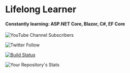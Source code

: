 <h1>Lifelong Learner</h1>

<h4>Constantly learning: ASP.NET Core, Blazor, C#, EF Core</h4>

![YouTube Channel Subscribers](https://img.shields.io/youtube/channel/subscribers/UCjF3nhEiIUdXZ-XIuF_ys1g?style=social)

![Twitter Follow](https://img.shields.io/twitter/follow/DavidEggenbergr?style=social)

[![Build Status](https://dev.azure.com/DavidEggenbergerMLSA/WebsitePersonal/_apis/build/status/DavidEggenberger.WebsitePersonal?branchName=main)](https://dev.azure.com/DavidEggenbergerMLSA/WebsitePersonal/_build/latest?definitionId=6&branchName=main)

![Your Repository's Stats](https://github-readme-stats.vercel.app/api/top-langs/?username=DavidEggenberger&theme=blue-green)
